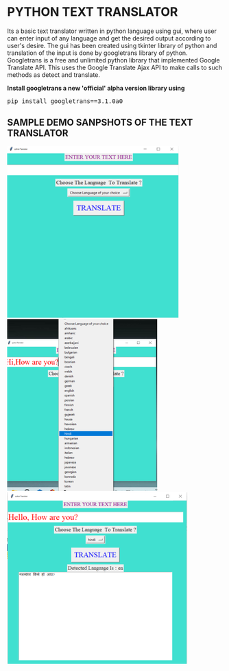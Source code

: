 <h1>PYTHON TEXT TRANSLATOR</h1>
<p>Its a basic text translator written in python language using gui, 
  where user can enter input of any language and get the desired output according to user's desire. 
  The gui has been created using tkinter library of python and translation of the input is done by googletrans library of python. 
  Googletrans is a free and unlimited python library that implemented Google Translate API. 
  This uses the Google Translate Ajax API to make calls to such methods as detect and translate.</p>
  
  <p><b>Install googletrans a new 'official' alpha version library using</b>
  <pre>pip install googletrans==3.1.0a0</pre>
  </p>
  
  <div>
  <h2> SAMPLE DEMO SANPSHOTS OF THE TEXT TRANSLATOR</h2>
  <img src="images/demo0.PNG", width=400, height=400/>
  <img src="images/demo2.png",width=400, height=400/>
  <img src="images/demo1.PNG",width=400, height=400/>
  
  
  </div>
  
 
